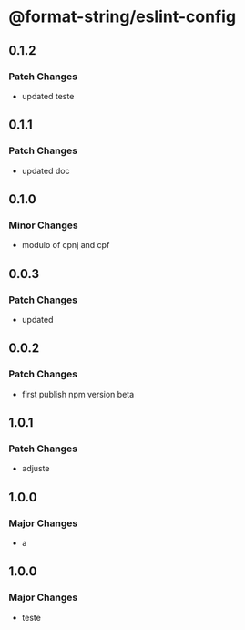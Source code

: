 # @format-string/eslint-config

## 0.1.2

### Patch Changes

- updated teste

## 0.1.1

### Patch Changes

- updated doc

## 0.1.0

### Minor Changes

- modulo of cpnj and cpf

## 0.0.3

### Patch Changes

- updated

## 0.0.2

### Patch Changes

- first publish npm version beta

## 1.0.1

### Patch Changes

- adjuste

## 1.0.0

### Major Changes

- a

## 1.0.0

### Major Changes

- teste

